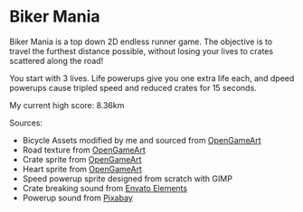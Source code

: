# Biker Mania

Biker Mania is a top down 2D endless runner game. The objective is to travel the furthest distance possible, without losing your lives to crates scattered along the  road!

You start with 3 lives. Life powerups give you one extra life each, and dpeed powerups cause tripled speed and reduced crates for 15 seconds.

My current high score: 8.36km

Sources:
- Bicycle Assets modified by me and sourced from [OpenGameArt](https://opengameart.org/content/bicycle/)
- Road texture from [OpenGameArt](https://opengameart.org/content/toon-road-texture/)
- Crate sprite from [OpenGameArt](https://opengameart.org/content/2d-wooden-box/)
- Heart sprite from [OpenGameArt](https://opengameart.org/content/pixel-hearts/)
- Speed powerup sprite designed from scratch with GIMP
- Crate breaking sound from [Envato Elements](https://elements.envato.com/wooden-box-break-YMZPJ2C)
- Powerup sound from [Pixabay](https://pixabay.com/sound-effects/search/collect/)